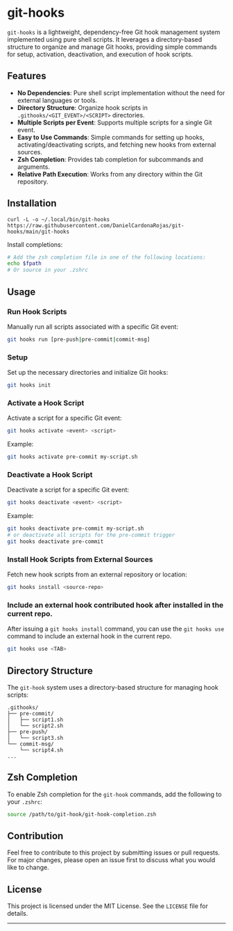 # git-hooks

`git-hooks` is a lightweight, dependency-free Git hook management system implemented using pure shell scripts. It leverages a directory-based structure to organize and manage Git hooks, providing simple commands for setup, activation, deactivation, and execution of hook scripts.

## Features

- **No Dependencies**: Pure shell script implementation without the need for external languages or tools.
- **Directory Structure**: Organize hook scripts in `.githooks/<GIT_EVENT>/<SCRIPT>` directories.
- **Multiple Scripts per Event**: Supports multiple scripts for a single Git event.
- **Easy to Use Commands**: Simple commands for setting up hooks, activating/deactivating scripts, and fetching new hooks from external sources.
- **Zsh Completion**: Provides tab completion for subcommands and arguments.
- **Relative Path Execution**: Works from any directory within the Git repository.

## Installation

```
curl -L -o ~/.local/bin/git-hooks https://raw.githubusercontent.com/DanielCardonaRojas/git-hooks/main/git-hooks
```

Install completions:

```sh
# Add the zsh completion file in one of the following locations:
echo $fpath
# Or source in your .zshrc
```

## Usage

### Run Hook Scripts

Manually run all scripts associated with a specific Git event:

```sh
git hooks run [pre-push|pre-commit|commit-msg]
```

### Setup

Set up the necessary directories and initialize Git hooks:

```sh
git hooks init
```

### Activate a Hook Script

Activate a script for a specific Git event:

```sh
git hooks activate <event> <script>
```

Example:

```sh
git hooks activate pre-commit my-script.sh
```

### Deactivate a Hook Script

Deactivate a script for a specific Git event:

```sh
git hooks deactivate <event> <script>
```

Example:

```sh
git hooks deactivate pre-commit my-script.sh
# or deactivate all scripts for the pre-commit trigger
git hooks deactivate pre-commit
```

### Install Hook Scripts from External Sources

Fetch new hook scripts from an external repository or location:

```sh
git hooks install <source-repo>
```



### Include an external hook contributed hook after installed in the current repo.

After issuing a `git hooks install` command, you can use the `git hooks use` command to include an external hook in the current repo.

```sh
git hooks use <TAB>
```


## Directory Structure

The `git-hook` system uses a directory-based structure for managing hook scripts:

```
.githooks/
├── pre-commit/
│   ├── script1.sh
│   └── script2.sh
├── pre-push/
│   └── script3.sh
└── commit-msg/
    └── script4.sh
...
```

## Zsh Completion

To enable Zsh completion for the `git-hook` commands, add the following to your `.zshrc`:

```sh
source /path/to/git-hook/git-hook-completion.zsh
```

## Contribution

Feel free to contribute to this project by submitting issues or pull requests. For major changes, please open an issue first to discuss what you would like to change.

## License

This project is licensed under the MIT License. See the `LICENSE` file for details.

---

